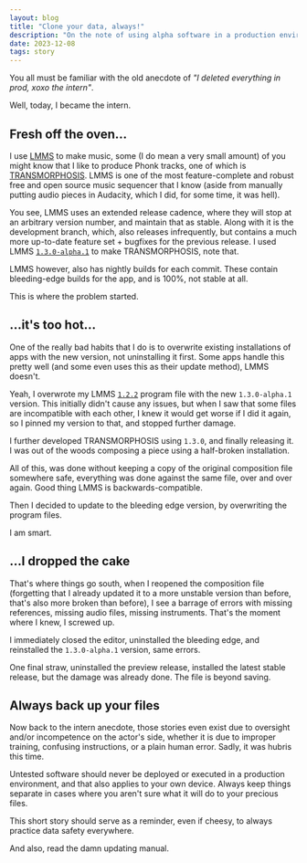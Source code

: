 ```yaml
---
layout: blog
title: "Clone your data, always!"
description: "On the note of using alpha software in a production environment (or in this case, personal environment)"
date: 2023-12-08
tags: story
---
```


You all must be familiar with the old anecdote of *"I deleted everything in prod, xoxo the intern"*.

Well, today, I became the intern.

## Fresh off the oven...

I use [LMMS](https://lmms.io) to make music, some (I do mean a very small amount) of you might know that I like to produce Phonk tracks, one of which is [TRANSMORPHOSIS](https://youtu.be/iaca1n_V0RQ). LMMS is one of the most feature-complete and robust free and open source music sequencer that I know (aside from manually putting audio pieces in Audacity, which I did, for some time, it was hell).

You see, LMMS uses an extended release cadence, where they will stop at an arbitrary version number, and maintain that as stable. Along with it is the development branch, which, also releases infrequently, but contains a much more up-to-date feature set + bugfixes for the previous release. I used LMMS [`1.3.0-alpha.1`](https://github.com/LMMS/lmms/releases/tag/v1.3.0-alpha.1) to make TRANSMORPHOSIS, note that.

LMMS however, also has nightly builds for each commit. These contain bleeding-edge builds for the app, and is 100%, not stable at all.

This is where the problem started.

## ...it's too hot...

One of the really bad habits that I do is to overwrite existing installations of apps with the new version, not uninstalling it first. Some apps handle this pretty well (and some even uses this as their update method), LMMS doesn't.

Yeah, I overwrote my LMMS [`1.2.2`](https://github.com/LMMS/lmms/releases/tag/v1.2.2) program file with the new `1.3.0-alpha.1` version. This initially didn't cause any issues, but when I saw that some files are incompatible with each other, I knew it would get worse if I did it again, so I pinned my version to that, and stopped further damage.

I further developed TRANSMORPHOSIS using `1.3.0`, and finally releasing it. I was out of the woods composing a piece using a half-broken installation.

All of this, was done without keeping a copy of the original composition file somewhere safe, everything was done against the same file, over and over again. Good thing LMMS is backwards-compatible.

Then I decided to update to the bleeding edge version, by overwriting the program files.

I am smart.

## ...I dropped the cake

That's where things go south, when I reopened the composition file (forgetting that I already updated it to a more unstable version than before, that's also more broken than before), I see a barrage of errors with missing references, missing audio files, missing instruments. That's the moment where I knew, I screwed up.

I immediately closed the editor, uninstalled the bleeding edge, and reinstalled the `1.3.0-alpha.1` version, same errors.

One final straw, uninstalled the preview release, installed the latest stable release, but the damage was already done. The file is beyond saving.

## Always back up your files

Now back to the intern anecdote, those stories even exist due to oversight and/or incompetence on the actor's side, whether it is due to improper training, confusing instructions, or a plain human error. Sadly, it was hubris this time.

Untested software should never be deployed or executed in a production environment, and that also applies to your own device. Always keep things separate in cases where you aren't sure what it will do to your precious files.

This short story should serve as a reminder, even if cheesy, to always practice data safety everywhere.

And also, read the damn updating manual.
